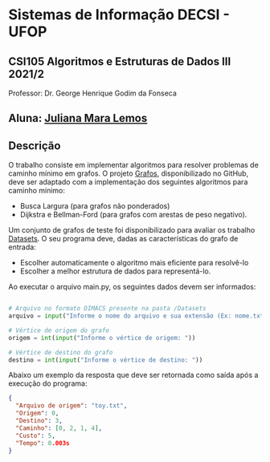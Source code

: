 # Sistemas de Informação DECSI - UFOP
## CSI105 Algoritmos e Estruturas de Dados III 2021/2
Professor: Dr. George Henrique Godim da Fonseca

## Aluna: [Juliana Mara Lemos](https://github.com/julianamlemos)

## Descrição
O trabalho consiste em implementar algoritmos para resolver problemas de caminho mínimo em grafos.
O projeto [Grafos](https://github.com/georgehgfonseca/Grafos), disponibilizado no GitHub,
deve ser adaptado com a implementação dos seguintes algoritmos para caminho mínimo:
- Busca Largura (para grafos não ponderados)
- Dijkstra e Bellman-Ford (para grafos com arestas de peso negativo).

Um conjunto de grafos de teste foi disponibilizado para avaliar os trabalho [Datasets](https://github.com/julianamlemos/AEDS_3/Datasets).
O seu programa deve, dadas as características do grafo de entrada:
- Escolher automaticamente o algoritmo mais eficiente para resolvê-lo
- Escolher a melhor estrutura de dados para representá-lo.

Ao executar o arquivo main.py, os seguintes dados devem ser informados:
```python

# Arquivo no formato DIMACS presente na pasta /Datasets
arquivo = input("Informe o nome do arquivo e sua extensão (Ex: nome.txt): ")

# Vértice de origem do grafo
origem = int(input("Informe o vértice de origem: "))

# Vértice de destino do grafo
destino = int(input("Informe o vértice de destino: "))
```

Abaixo um exemplo da resposta que deve ser retornada como saída após a execução do programa:
```json
{
  "Arquivo de origem": "toy.txt",
  "Origem": 0,
  "Destino": 3,
  "Caminho": [0, 2, 1, 4],
  "Custo": 5,
  "Tempo": 0.003s
}
```




